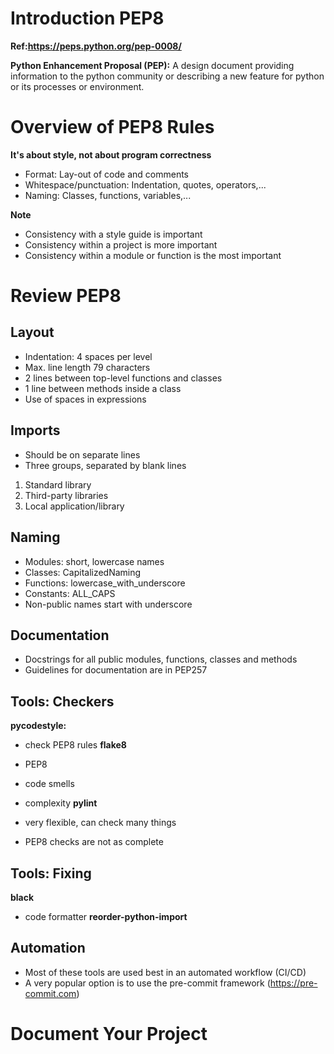 # Introduction PEP8

**Ref:https://peps.python.org/pep-0008/**

**Python Enhancement Proposal (PEP):** A design document providing information to the python community or describing a new feature for python or its processes or environment.

# Overview of PEP8 Rules

**It's about style, not about program correctness**

- Format: Lay-out of code and comments
- Whitespace/punctuation: Indentation, quotes, operators,...
- Naming: Classes, functions, variables,...

**Note**

- Consistency with a style guide is important
- Consistency within a project is more important
- Consistency within a module or function is the most important

# Review PEP8

## Layout

- Indentation: 4 spaces per level
- Max. line length 79 characters
- 2 lines between top-level functions and classes
- 1 line between methods inside a class
- Use of spaces in expressions

## Imports

- Should be on separate lines
- Three groups, separated by blank lines

1. Standard library
2. Third-party libraries
3. Local application/library

## Naming

- Modules: short, lowercase names
- Classes: CapitalizedNaming
- Functions: lowercase_with_underscore
- Constants: ALL_CAPS
- Non-public names start with underscore

## Documentation

- Docstrings for all public modules, functions, classes and methods
- Guidelines for documentation are in PEP257

## Tools: Checkers

**pycodestyle:**

- check PEP8 rules
  **flake8**

- PEP8
- code smells
- complexity
  **pylint**

- very flexible, can check many things
- PEP8 checks are not as complete

## Tools: Fixing

**black**

- code formatter
  **reorder-python-import**

## Automation

- Most of these tools are used best in an automated workflow (CI/CD)
- A very popular option is to use the pre-commit framework (https://pre-commit.com)

# Document Your Project

